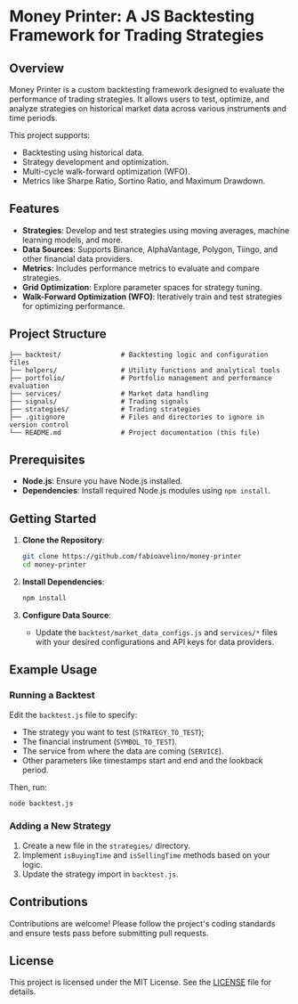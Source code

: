 # Money Printer: A JS Backtesting Framework for Trading Strategies

## Overview

Money Printer is a custom backtesting framework designed to evaluate the performance of trading strategies. It allows users to test, optimize, and analyze strategies on historical market data across various instruments and time periods.

This project supports:
- Backtesting using historical data.
- Strategy development and optimization.
- Multi-cycle walk-forward optimization (WFO).
- Metrics like Sharpe Ratio, Sortino Ratio, and Maximum Drawdown.

## Features

- **Strategies**: Develop and test strategies using moving averages, machine learning models, and more.
- **Data Sources**: Supports Binance, AlphaVantage, Polygon, Tiingo, and other financial data providers.
- **Metrics**: Includes performance metrics to evaluate and compare strategies.
- **Grid Optimization**: Explore parameter spaces for strategy tuning.
- **Walk-Forward Optimization (WFO)**: Iteratively train and test strategies for optimizing performance.

## Project Structure

```plaintext
├── backtest/               # Backtesting logic and configuration files
├── helpers/                # Utility functions and analytical tools
├── portfolio/              # Portfolio management and performance evaluation
├── services/               # Market data handling
├── signals/                # Trading signals
├── strategies/             # Trading strategies
├── .gitignore              # Files and directories to ignore in version control
└── README.md               # Project documentation (this file)
```

## Prerequisites

- **Node.js**: Ensure you have Node.js installed.
- **Dependencies**: Install required Node.js modules using `npm install`.

## Getting Started

1. **Clone the Repository**:
   ```bash
   git clone https://github.com/fabioavelino/money-printer
   cd money-printer
   ```

2. **Install Dependencies**:
   ```bash
   npm install
   ```

3. **Configure Data Source**:
   - Update the `backtest/market_data_configs.js` and `services/*` files with your desired configurations and API keys for data providers.

## Example Usage

### Running a Backtest

Edit the `backtest.js` file to specify:
- The strategy you want to test (`STRATEGY_TO_TEST`);
- The financial instrument (`SYMBOL_TO_TEST`).
- The service from where the data are coming (`SERVICE`).
- Other parameters like timestamps start and end and the lookback period.

Then, run:
```bash
node backtest.js
```

### Adding a New Strategy

1. Create a new file in the `strategies/` directory.
2. Implement `isBuyingTime` and `isSellingTime` methods based on your logic.
3. Update the strategy import in `backtest.js`.

## Contributions

Contributions are welcome! Please follow the project's coding standards and ensure tests pass before submitting pull requests.

## License

This project is licensed under the MIT License. See the [LICENSE](LICENSE) file for details.